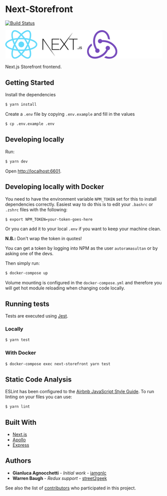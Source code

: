 # Next-Storefront

[![Build Status](https://jenkins.autorama.co.uk/buildStatus/icon?job=next-storefront%2Fdevelop)](https://jenkins.autorama.co.uk/job/next-storefront/job/develop/)

<img src="logos.png" width="640">

Next.js Storefront frontend.

## Getting Started

Install the dependencies

```sh
$ yarn install
```

Create a `.env` file by copying `.env.example` and fill in the values

```sh
$ cp .env.example .env
```

## Developing locally

Run:

```sh
$ yarn dev
```

Open [http://localhost:6601](http://localhost:6601).

## Developing locally with Docker

You need to have the environment variable `NPM_TOKEN` set for this to install dependencies correctly. Easiest way to do this is to edit your `.bashrc` or `.zshrc` files with the following:

```sh
$ export NPM_TOKEN=your-token-goes-here
```

Or you can add it to your local `.env` if you want to keep your machine clean.

**N.B.:** Don't wrap the token in quotes!

You can get a token by logging into NPM as the user `autoramasultan` or by asking one of the devs.

Then simply run:

```sh
$ docker-compose up
```

Volume mounting is configured in the `docker-compose.yml` and therefore you will get hot module reloading when changing code locally.

## Running tests

Tests are executed using [Jest](https://jestjs.io/).

### Locally

```sh
$ yarn test
```

### With Docker

```sh
$ docker-compose exec next-storefront yarn test
```

## Static Code Analysis

ESLint has been configured to the [Airbnb JavaScript Style Guide](https://github.com/airbnb/javascript). To run linting on your files you can use:

```sh
$ yarn lint
```

## Built With

- [Next.js](https://nextjs.org/)
- [Apollo](https://www.apollographql.com/)
- [Express](https://expressjs.com/)

## Authors

- **Gianluca Agnocchetti** - _Initial work_ - [iamgnlc](https://github.com/iamgnlc)
- **Warren Baugh** - _Redux support_ - [street2geek](https://github.com/street2geek)

See also the list of
[contributors](https://github.com/Autorama/next-storefront/graphs/contributors)
who participated in this project.
